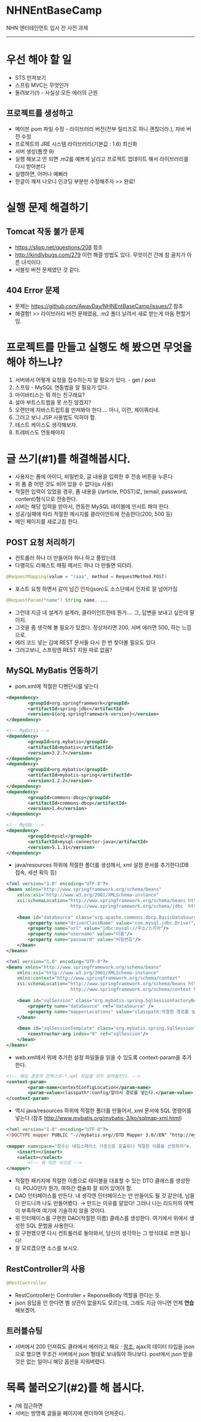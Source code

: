 # NHNEntBaseCamp
NHN 엔터테인먼트 입사 전 사전 과제

----

# 우선 해야 할 일
* STS 만져보기
* 스프링 MVC는 무엇인가
* 돌려보기(!) - 사실상 모든 에러의 근원

## 프로젝트를 생성하고
* 메이븐 pom 파일 수정 - 라이브러리 버전(전부 릴리즈로 하니 괜찮더라.), 자바 버전 수정
* 프로젝트의 JRE 시스템 라이브러리(기본값 : 1.6) 최신화
* 서버 생성(톰캣 9)
* 실행 해보고 안 되면 .m2를 예쁘게 날리고 프로젝트 업데이트 해서 라이브러리를 다시 받아본다
* 실행하면, 어머나 예뻐라
* 한글이 깨져 나오니 인코딩 부분만 수정해주자 >> 완료!

# 실행 문제 해결하기

## Tomcat 작동 불가 문제
* https://slipp.net/questions/208 참조
* http://kindlybugs.com/279 이런 해결 방법도 있다. 무엇이건 간에 참 골치가 아픈 녀석이다.
* 서블릿 버전 문제였던 것 같다.

## 404 Error 문제 
* 문제는 https://github.com/AwayDay/NHNEntBaseCamp/issues/7 참조
* 해결함! >> 라이브러리 버전 문제였음, .m2 폴더 날려서 새로 받는게 마음 편할거임.

# 프로젝트를 만들고 실행도 해 봤으면 무엇을 해야 하느냐?
1. 서버에서 어떻게 요청을 접수하는지 알 필요가 있다. - get / post
2. 스프링 - MySQL 연동법을 알 필요가 있다.
3. 마이바티스는 뭐 하는 친구래요?
4. 설마 부트스트랩을 못 쓰진 않겠지?
5. 오랜만에 자바스트립트를 만져봐야 한다.... 아니, 이런, 제이쿼리네.
6. 그러고 보니 JSP 사용법도 익혀야 함.
7. 테스트 케이스도 생각해보자.
8. 트레비스도 연동해야지

# 글 쓰기(#1)를 해결해봅시다.
* 사용자는 폼에 아이디, 비밀번호, 글 내용을 입력한 후 전송 버튼을 누른다
* 위 폼 중 어떤 것도 비어 있을 수 없다(js 사용)
* 적절한 입력이 있었을 경우, 폼 내용을 (/article, POST)로, (email, password, content)형식으로 전송한다.
* 서버는 해당 입력을 받아서, 연동한 MySQL 테이블에 인서트 해야 한다.
* 성공/실패에 따라 적절한 메시지를 클라이언트에 전송한다(200, 500 등)
* 메인 페이지를 새로고침 한다.

## POST 요청 처리하기
* 컨트롤러 하나 더 만들어야 하나 하고 쫄았는데
* 다행히도 리퀘스트 매핑 메서드 하나 더 만들면 되더라.
```java
@RequestMapping(value = "/aaa", method = RequestMethod.POST)
```
* 포스트 요청 하면서 같이 넘긴 인자(json)도 소스단에서 인자로 잘 넘어가짐
```java
@RequestParam("name") String name, ...
```
* 그런데 지금 내 설계가 설계라, 클라이언트한테 뭔가.... 그, 답변을 보내고 싶은데 말이지.
* 그것을 좀 생각해 볼 필요가 있겠다. 정상처리면 200, 서버 에러면 500, 하는 느낌으로.
* 에러 코드 넣는 김에 REST 문서들 다시 한 번 찾아볼 필요도 있다
* 그러고보니, 스프링엔 REST 지원 따로 없음?

## MySQL MyBatis 연동하기
* pom.xml에 적절한 디펜던시를 넣는다
```xml
<dependency>
        <groupId>org.springframework</groupId>
        <artifactId>spring-jdbc</artifactId>
        <version>${org.springframework-version}</version>
</dependency>
```
```xml
<!-- MyBatis -->
<dependency>
        <groupId>org.mybatis</groupId>
        <artifactId>mybatis</artifactId>
        <version>3.2.7</version>
</dependency>
<dependency>
        <groupId>org.mybatis</groupId>
        <artifactId>mybatis-spring</artifactId>
        <version>1.2.2</version>
</dependency>
<dependency>
        <groupId>commons-dbcp</groupId>
        <artifactId>commons-dbcp</artifactId>
        <version>1.4</version>
</dependency>
```
```xml
<!-- MySQL -->
<dependency>
        <groupId>mysql</groupId>
        <artifactId>mysql-connector-java</artifactId>
        <version>5.1.31</version>
</dependency>
```
* java/resources 하위에 적절한 폴더를 생성해서, xml 설정 문서를 추가한다(DB 접속, 세션 획득 등)
```xml
<?xml version="1.0" encoding="UTF-8"?>
<beans xmlns="http://www.springframework.org/schema/beans"
    xmlns:xsi="http://www.w3.org/2001/XMLSchema-instance"
    xsi:schemaLocation="http://www.springframework.org/schema/beans http://www.springframework.org/schema/beans/spring-beans-3.0.xsd
                        http://www.springframework.org/schema/jdbc  http://www.springframework.org/schema/jdbc/spring-jdbc-3.0.xsd">
     
    <bean id="dataSource" class="org.apache.commons.dbcp.BasicDataSource" destroy-method="close">
        <property name="driverClassName" value="com.mysql.jdbc.Driver"/>
        <property name="url" value="jdbc:mysql://주소/스키마"/>
        <property name="username" value="이름"/>
        <property name="password" value="비밀번호"/>
    </bean>
</beans>
```
```xml
<?xml version="1.0" encoding="UTF-8"?>
<beans xmlns="http://www.springframework.org/schema/beans"
    xmlns:xsi="http://www.w3.org/2001/XMLSchema-instance"
    xmlns:context="http://www.springframework.org/schema/context"
    xsi:schemaLocation="http://www.springframework.org/schema/beans http://www.springframework.org/schema/beans/spring-beans.xsd
                        http://www.springframework.org/schema/context http://www.springframework.org/schema/context/spring-context.xsd">
 
    <bean id="sqlSession" class="org.mybatis.spring.SqlSessionFactoryBean">
        <property name="dataSource" ref="dataSource" />
        <property name="mapperLocations" value="classpath:적절한 경로를 넣는다" />
    </bean>
     
    <bean id="sqlSessionTemplate" class="org.mybatis.spring.SqlSessionTemplate">
        <constructor-arg index="0" ref="sqlSession"/>
    </bean>  
</beans>
```
* web.xml에서 위에 추가한 설정 파일들을 읽을 수 있도록 context-param을 추가한다.
```xml
<!-- 해당 경로의 컨텍스트-*.xml 파일을 모두 읽어들인다. -->
<context-param>
        <param-name>contextConfigLocation</param-name>
        <param-value>classpath*:config/알아서 경로를 넣는다.</param-value>
</context-param>
```
* 역시 java/resources 하위에 적절한 폴더를 만들어서, xml 문서에 SQL 명령어를 넣는다.(참조 http://www.mybatis.org/mybatis-3/ko/sqlmap-xml.html)
```xml
<?xml version="1.0" encoding="UTF-8"?>
<!DOCTYPE mapper PUBLIC "-//mybatis.org//DTD Mapper 3.0//EN" "http://mybatis.org/dtd/mybatis-3-mapper.dtd">
 
<mapper namespace="함수는 네임스페이스 기준으로 호출되니 적절한 이름을 선정하자">.
	<insert></insert>
	<select></select>
        <!-- 뭐 이런 식으로 -->
</mapper>
```
* 적절한 패키지에 적절한 이름으로 테이블을 대표할 수 있는 DTO 클래스를 생성한다. POJO인가 뭔가, 여하간 캡슐화 잘 되어 있어야 함.
* DAO 인터페이스를 만든다. 내 생각엔 인터페이스는 안 만들어도 될 것 같은데, 남들 다 만드니까 나도 만들어봤다. → 만드는 이유를 알았다! 그러나 나는 리드미의 여백이 부족하여 여기에 기술하지 않을 것이다.
* 위 인터페이스를 구현한 DAO(적절한 이름) 클래스를 생성한다. 여기에서 위에서 생성한 SQL 문법을 사용한다.
* 잘 구현했으면 다시 컨트롤러로 돌아와서, 당신이 생각하는 그 방식대로 쓰면 됩니다!
* 잘 모르겠으면 소스를 보시오.

## RestController의 사용
```java
@RestController
```
* RestController는 Controller + ReponseBody 역할을 한다는 듯.
* json 응답을 안 한다면 별 상관이 없을지도 모르는데, 그래도 지금 아니면 언제 **연습** 해보겠어.

## 트러블슈팅
* 서버에서 200 던져줘도 클라에서 에러라고 해요 : 
[참조](https://www.mkyong.com/jquery/jquery-ajax-request-return-200-ok-but-error-event-is-fired/), 
ajax의 데이터 타입을 json으로 했으면 무조건 서버에서 json 형태로 보내줘야 하나보다. 
post에서 json 받을 것은 없는 일이니 해당 옵션을 지워버렸다.

# 목록 불러오기(#2)를 해 봅시다.
* /에 접근하면
* 서버는 방명록 글들을 페이지에 랜더하여 던져준다.